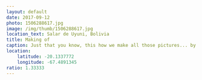 ```yaml
---
layout: default
date: 2017-09-12
photo: 1506288617.jpg
image: /img/thumb/1506288617.jpg
location_text: Salar de Uyuni, Bolivia
title: Making of
caption: Just that you know, this how we make all those pictures... by lying on the ground and doing our best as pro photographers as we are!
location:
    latitude: -20.1337772
    longitude: -67.4891345
ratio: 1.33333
---
```

